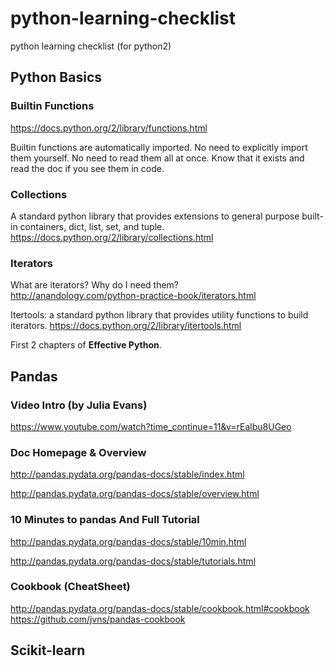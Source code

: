 # python-learning-checklist
python learning checklist (for python2)

## Python Basics
### Builtin Functions
https://docs.python.org/2/library/functions.html

Builtin functions are automatically imported. No need to explicitly import them yourself. No need to read them all at once. Know that it exists and read the doc if you see them in code.

### Collections
A standard python library that provides extensions to general purpose built-in containers, dict, list, set, and tuple. https://docs.python.org/2/library/collections.html

### Iterators
What are iterators? Why do I need them?  
http://anandology.com/python-practice-book/iterators.html

Itertools: a standard python library that provides utility functions to build iterators.
https://docs.python.org/2/library/itertools.html

First 2 chapters of **Effective Python**.

## Pandas
### Video Intro (by Julia Evans)
https://www.youtube.com/watch?time_continue=11&v=rEalbu8UGeo

### Doc Homepage & Overview
http://pandas.pydata.org/pandas-docs/stable/index.html

http://pandas.pydata.org/pandas-docs/stable/overview.html

### 10 Minutes to pandas And Full Tutorial
http://pandas.pydata.org/pandas-docs/stable/10min.html

http://pandas.pydata.org/pandas-docs/stable/tutorials.html

### Cookbook (CheatSheet)
http://pandas.pydata.org/pandas-docs/stable/cookbook.html#cookbook   
https://github.com/jvns/pandas-cookbook

## Scikit-learn
